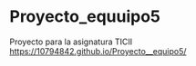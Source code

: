 # Proyecto_equuipo5
Proyecto para la asignatura TICII
 https://10794842.github.io/Proyecto__equipo5/
